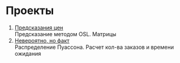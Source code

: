 # Проекты

1.	[Предсказания цен](https://github.com/NeznaikanaLune/MISIS_DS_Masters_degree_2020/blob/master/math/01_semester/math_project_1_price_prediction.ipynb)\
Предсказание методом OSL. Матрицы
2.	[Невероятно, но факт](https://github.com/NeznaikanaLune/MISIS_DS_Masters_degree_2020/blob/master/math/01_semester/math_project_2_unbelievable_but_true.ipynb)\
Распределение Пуассона. Расчет кол-ва заказов и времени ожидания

